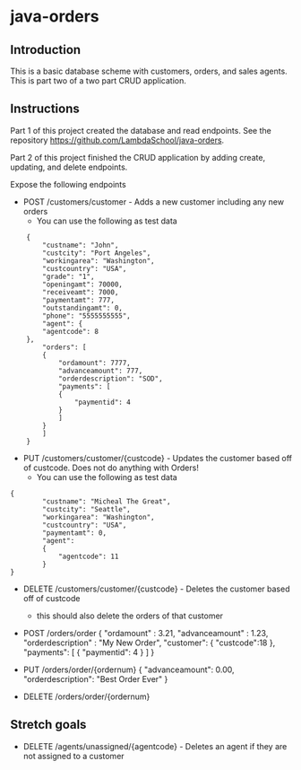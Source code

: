 # java-orders

## Introduction

This is a basic database scheme with customers, orders, and sales agents. This is part two of a two part CRUD application.

## Instructions

Part 1 of this project created the database and read endpoints. See the repository https://github.com/LambdaSchool/java-orders.  

Part 2 of this project finished the CRUD application by adding create, updating, and delete endpoints.  

Expose the following endpoints

* POST /customers/customer - Adds a new customer including any new orders
  * You can use the following as test data
  
```
    {
        "custname": "John",
        "custcity": "Port Angeles",
        "workingarea": "Washington",
        "custcountry": "USA",
        "grade": "1",
        "openingamt": 70000,
        "receiveamt": 7000,
        "paymentamt": 777,
        "outstandingamt": 0,
        "phone": "5555555555",
        "agent": {
        "agentcode": 8
    },
        "orders": [
        {
            "ordamount": 7777,
            "advanceamount": 777,
            "orderdescription": "SOD",
            "payments": [
            {
                "paymentid": 4
            }
            ]
        }
        ]
    }
```

* PUT /customers/customer/{custcode} - Updates the customer based off of custcode. Does not do anything with Orders!
  * You can use the following as test data
  
```
{
        "custname": "Micheal The Great",
        "custcity": "Seattle",
        "workingarea": "Washington",
        "custcountry": "USA",
        "paymentamt": 0,
        "agent": 
        {
            "agentcode": 11
        }
}
```

* DELETE /customers/customer/{custcode} - Deletes the customer based off of custcode
  * this should also delete the orders of that customer


* POST /orders/order
{
   "ordamount" : 3.21,
   "advanceamount" : 1.23,
   "orderdescription" : "My New Order",
   "customer":
   {
       "custcode":18
   },
   "payments": [
   {
       "paymentid": 4
   }
   ]
}


* PUT /orders/order/{ordernum}
{
   "advanceamount": 0.00,
   "orderdescription": "Best Order Ever"
}


* DELETE /orders/order/{ordernum}


## Stretch goals

* DELETE /agents/unassigned/{agentcode} - Deletes an agent if they are not assigned to a customer 


